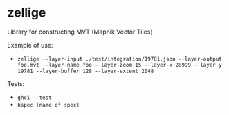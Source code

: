 # zellige
Library for constructing MVT (Mapnik Vector Tiles)

Example of use:
- `zellige --layer-input ./test/integration/19781.json --layer-output foo.mvt --layer-name foo --layer-zoom 15 --layer-x 28999 --layer-y 19781 --layer-buffer 128 --layer-extent 2048`

Tests:
- `ghci --test`
- `hspec [name of spec]`